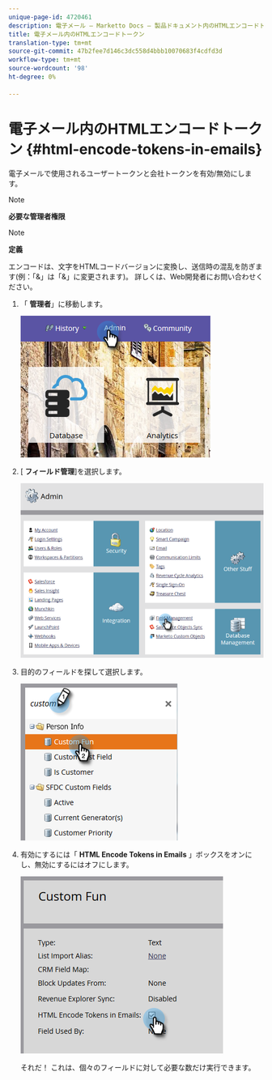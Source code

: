 ```yaml
---
unique-page-id: 4720461
description: 電子メール — Marketto Docs — 製品ドキュメント内のHTMLエンコードトークン
title: 電子メール内のHTMLエンコードトークン
translation-type: tm+mt
source-git-commit: 47b2fee7d146c3dc558d4bbb10070683f4cdfd3d
workflow-type: tm+mt
source-wordcount: '98'
ht-degree: 0%

---
```



# 電子メール内のHTMLエンコードトークン {#html-encode-tokens-in-emails}

電子メールで使用されるユーザートークンと会社トークンを有効/無効にします。

>[!NOTE]
>
>**必要な管理者権限**

>[!NOTE]
>
>**定義**
>
>エンコードは、文字をHTMLコードバージョンに変換し、送信時の混乱を防ぎます(例：「&amp;」は「&amp;」に変更されます)。 詳しくは、Web開発者にお問い合わせください。

1. 「 **管理者**」に移動します。

   ![](assets/admin.png)

1. [ **フィールド管理**]を選択します。

   ![](assets/two-2.png)

1. 目的のフィールドを探して選択します。

   ![](assets/five.png)

1. 有効にするには「 **HTML Encode Tokens in Emails** 」ボックスをオンにし、無効にするにはオフにします。

   ![](assets/six.png)

   それだ！ これは、個々のフィールドに対して必要な数だけ実行できます。


